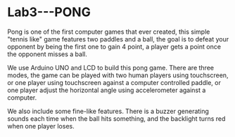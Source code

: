 # Lab3---PONG
Pong is one of the first computer games that ever created, this simple "tennis like" game features two paddles and a ball, the goal is to defeat your opponent by being the first one to gain 4 point, a player gets a point once the opponent misses a ball. 

We use Arduino UNO and LCD to build this pong game. There are three modes, the game can be played with two human players using touchscreen, or one player using touchscreen against a computer controlled paddle, or one player adjust the horizontal angle using accelerometer against a computer.

We also include some fine-like features. There is a buzzer generating sounds each time when the ball hits something, and the backlight turns red when one player loses.

